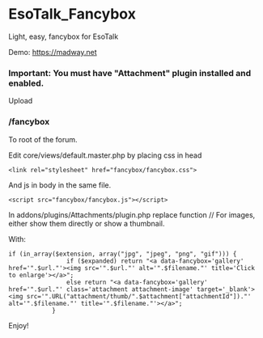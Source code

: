 # EsoTalk_Fancybox
Light, easy, fancybox for EsoTalk

Demo: https://madway.net

### Important: You must have "Attachment" plugin installed and enabled.

Upload 
### /fancybox 
To root of the forum.

Edit core/views/default.master.php by placing css in head
```
<link rel="stylesheet" href="fancybox/fancybox.css">
```
And js in body in the same file.
```
<script src="fancybox/fancybox.js"></script>
```

In addons/plugins/Attachments/plugin.php replace function // For images, either show them directly or show a thumbnail.

With:
```
if (in_array($extension, array("jpg", "jpeg", "png", "gif"))) {
				if ($expanded) return "<a data-fancybox='gallery' href='".$url."'><img src='".$url."' alt='".$filename."' title='Click to enlarge'></a>";
				else return "<a data-fancybox='gallery' href='".$url."' class='attachment attachment-image' target='_blank'><img src='".URL("attachment/thumb/".$attachment["attachmentId"])."' alt='".$filename."' title='".$filename."'></a>";
			}
```

Enjoy!





